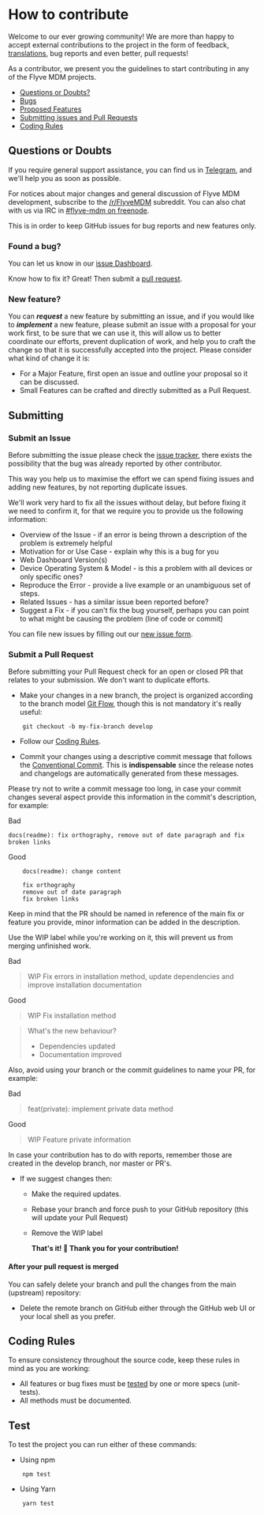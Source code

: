 # How to contribute

Welcome to our ever growing community! We are more than happy to accept external contributions to the project in the form of feedback, [translations](http://flyve.org/web-mdm-dashboard/howtos/contribute-translating), bug reports and even better, pull requests!

As a contributor, we present you the guidelines to start contributing in any of the Flyve MDM projects.

* [Questions or Doubts?](#questions-or-doubts)
* [Bugs](#found-a-bug)
* [Proposed Features](#new-feature)
* [Submitting issues and Pull Requests](#submitting)
* [Coding Rules](#coding-rules)

## Questions or Doubts

If you require general support assistance, you can find us in [Telegram](https://t.me/flyvemdm), and we'll help you as soon as possible.

For notices about major changes and general discussion of Flyve MDM development, subscribe to the [/r/FlyveMDM](https://www.reddit.com/r/FlyveMDM/) subreddit. You can also chat with us via IRC in [#flyve-mdm on freenode](http://webchat.freenode.net/?channels=flyve-mdm).

This is in order to keep GitHub issues for bug reports and new features only.

### Found a bug?

You can let us know in our [issue Dashboard](#submit-an-issue).

Know how to fix it? Great! Then submit a [pull request](#submit-a-pull-request).

### New feature?

You can _**request**_ a new feature by submitting an issue, and if you would like to _**implement**_ a new feature, please submit an issue with a proposal for your work first, to be sure that we can use it, this will allow us to better coordinate our efforts, prevent duplication of work, and help you to craft the change so that it is successfully accepted into the project. Please consider what kind of change it is:

* For a Major Feature, first open an issue and outline your proposal so it can be discussed.
* Small Features can be crafted and directly submitted as a Pull Request.

## Submitting

### Submit an Issue

Before submitting the issue please check the [issue tracker](https://github.com/flyve-mdm/web-mdm-dashboard/issues), there exists the possibility that the bug was already reported by other contributor.

This way you help us to maximise the effort we can spend fixing issues and adding new features, by not reporting duplicate issues.

We'll work very hard to fix all the issues without delay, but before fixing it we need to confirm it, for that we require you to provide us the following information:

* Overview of the Issue - if an error is being thrown a description of the problem is extremely helpful
* Motivation for or Use Case - explain why this is a bug for you
* Web Dashboard Version(s)
* Device Operating System & Model - is this a problem with all devices or only specific ones?
* Reproduce the Error - provide a live example or an unambiguous set of steps.
* Related Issues - has a similar issue been reported before?
* Suggest a Fix - if you can't fix the bug yourself, perhaps you can point to what might be causing the problem (line of code or commit)

You can file new issues by filling out our [new issue form](https://github.com/flyve-mdm/web-mdm-dashboard/issues/new).

### Submit a Pull Request

Before submitting your Pull Request check for an open or closed PR that relates to your submission. We don't want to duplicate efforts.

* Make your changes in a new branch, the project is organized according to the branch model [Git Flow](http://git-flow.readthedocs.io/en/latest/), though this is not mandatory it's really useful:

```console
    git checkout -b my-fix-branch develop
```

* Follow our [Coding Rules](#coding-rules).

* Commit your changes using a descriptive commit message that follows the [Conventional Commit](http://conventionalcommits.org/). This is **indispensable** since the release notes and changelogs are automatically generated from these messages.

Please try not to write a commit message too long, in case your commit changes several aspect provide this information in the commit's description, for example:

Bad

```console
docs(readme): fix orthography, remove out of date paragraph and fix broken links
```

Good

```console
    docs(readme): change content

    fix orthography
    remove out of date paragraph
    fix broken links
```

Keep in mind that the PR should be named in reference of the main fix or feature you provide, minor information can be added in the description.

Use the WIP label while you're working on it, this will prevent us from merging unfinished work.

Bad

> WIP Fix errors in installation method, update dependencies and improve installation documentation

Good

> WIP Fix installation method

> What's the new behaviour?
> 
> * Dependencies updated
> * Documentation improved

Also, avoid using your branch or the commit guidelines to name your PR, for example:

Bad

> feat(private): implement private data method

Good

> WIP Feature private information

In case your contribution has to do with reports, remember those are created in the develop branch, nor master or PR's.

* If we suggest changes then:

  * Make the required updates.

  * Rebase your branch and force push to your GitHub repository (this will update your Pull Request)

  * Remove the WIP label

    **That's it! :tada: Thank you for your contribution!**

#### After your pull request is merged

You can safely delete your branch and pull the changes from the main (upstream) repository:

* Delete the remote branch on GitHub either through the GitHub web UI or your local shell as you prefer.

## Coding Rules

To ensure consistency throughout the source code, keep these rules in mind as you are working:

* All features or bug fixes must be [tested](#test) by one or more specs (unit-tests).
* All methods must be documented.

## Test

To test the project you can run either of these commands:

* Using npm

```console
    npm test
```

* Using Yarn

```console
    yarn test
```